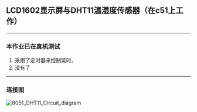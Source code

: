 ## LCD1602显示屏与DHT11温湿度传感器（在c51上工作）

------

### 本作业已在真机测试

1. 采用了定时器来控制延时。
2. 没有了

------

### 连接图

![8051_DHT11_Circuit_diagram](https://github.com/Gah0/Scripts/C51/LCD1602+DTH11/8051_DHT11_Circuit_diagram.png)